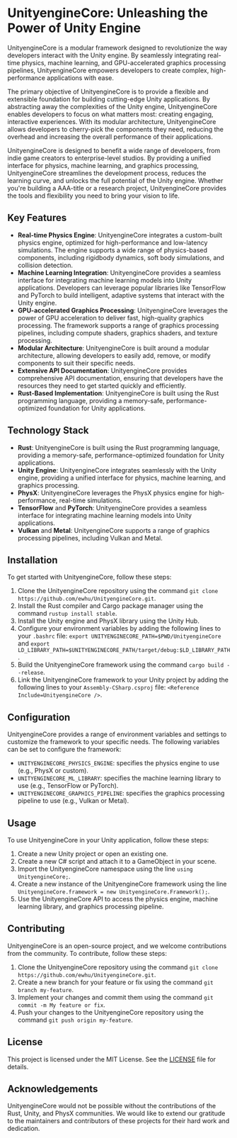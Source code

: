 UnityengineCore: Unleashing the Power of Unity Engine
=============================================

UnityengineCore is a modular framework designed to revolutionize the way developers interact with the Unity engine. By seamlessly integrating real-time physics, machine learning, and GPU-accelerated graphics processing pipelines, UnityengineCore empowers developers to create complex, high-performance applications with ease.

The primary objective of UnityengineCore is to provide a flexible and extensible foundation for building cutting-edge Unity applications. By abstracting away the complexities of the Unity engine, UnityengineCore enables developers to focus on what matters most: creating engaging, interactive experiences. With its modular architecture, UnityengineCore allows developers to cherry-pick the components they need, reducing the overhead and increasing the overall performance of their applications.

UnityengineCore is designed to benefit a wide range of developers, from indie game creators to enterprise-level studios. By providing a unified interface for physics, machine learning, and graphics processing, UnityengineCore streamlines the development process, reduces the learning curve, and unlocks the full potential of the Unity engine. Whether you're building a AAA-title or a research project, UnityengineCore provides the tools and flexibility you need to bring your vision to life.

Key Features
------------

* **Real-time Physics Engine**: UnityengineCore integrates a custom-built physics engine, optimized for high-performance and low-latency simulations. The engine supports a wide range of physics-based components, including rigidbody dynamics, soft body simulations, and collision detection.
* **Machine Learning Integration**: UnityengineCore provides a seamless interface for integrating machine learning models into Unity applications. Developers can leverage popular libraries like TensorFlow and PyTorch to build intelligent, adaptive systems that interact with the Unity engine.
* **GPU-accelerated Graphics Processing**: UnityengineCore leverages the power of GPU acceleration to deliver fast, high-quality graphics processing. The framework supports a range of graphics processing pipelines, including compute shaders, graphics shaders, and texture processing.
* **Modular Architecture**: UnityengineCore is built around a modular architecture, allowing developers to easily add, remove, or modify components to suit their specific needs.
* **Extensive API Documentation**: UnityengineCore provides comprehensive API documentation, ensuring that developers have the resources they need to get started quickly and efficiently.
* **Rust-Based Implementation**: UnityengineCore is built using the Rust programming language, providing a memory-safe, performance-optimized foundation for Unity applications.

Technology Stack
----------------

* **Rust**: UnityengineCore is built using the Rust programming language, providing a memory-safe, performance-optimized foundation for Unity applications.
* **Unity Engine**: UnityengineCore integrates seamlessly with the Unity engine, providing a unified interface for physics, machine learning, and graphics processing.
* **PhysX**: UnityengineCore leverages the PhysX physics engine for high-performance, real-time simulations.
* **TensorFlow** and **PyTorch**: UnityengineCore provides a seamless interface for integrating machine learning models into Unity applications.
* **Vulkan** and **Metal**: UnityengineCore supports a range of graphics processing pipelines, including Vulkan and Metal.

Installation
------------

To get started with UnityengineCore, follow these steps:

1. Clone the UnityengineCore repository using the command `git clone https://github.com/ewhu/UnityengineCore.git`.
2. Install the Rust compiler and Cargo package manager using the command `rustup install stable`.
3. Install the Unity engine and PhysX library using the Unity Hub.
4. Configure your environment variables by adding the following lines to your `.bashrc` file: `export UNITYENGINECORE_PATH=$PWD/UnityengineCore` and `export LD_LIBRARY_PATH=$UNITYENGINECORE_PATH/target/debug:$LD_LIBRARY_PATH`.
5. Build the UnityengineCore framework using the command `cargo build --release`.
6. Link the UnityengineCore framework to your Unity project by adding the following lines to your `Assembly-CSharp.csproj` file: `<Reference Include=UnityengineCore />`.

Configuration
-------------

UnityengineCore provides a range of environment variables and settings to customize the framework to your specific needs. The following variables can be set to configure the framework:

* `UNITYENGINECORE_PHYSICS_ENGINE`: specifies the physics engine to use (e.g., PhysX or custom).
* `UNITYENGINECORE_ML_LIBRARY`: specifies the machine learning library to use (e.g., TensorFlow or PyTorch).
* `UNITYENGINECORE_GRAPHICS_PIPELINE`: specifies the graphics processing pipeline to use (e.g., Vulkan or Metal).

Usage
-----

To use UnityengineCore in your Unity application, follow these steps:

1. Create a new Unity project or open an existing one.
2. Create a new C# script and attach it to a GameObject in your scene.
3. Import the UnityengineCore namespace using the line `using UnityengineCore;`.
4. Create a new instance of the UnityengineCore framework using the line `UnityengineCore.framework = new UnityengineCore.Framework();`.
5. Use the UnityengineCore API to access the physics engine, machine learning library, and graphics processing pipeline.

Contributing
------------

UnityengineCore is an open-source project, and we welcome contributions from the community. To contribute, follow these steps:

1. Clone the UnityengineCore repository using the command `git clone https://github.com/ewhu/UnityengineCore.git`.
2. Create a new branch for your feature or fix using the command `git branch my-feature`.
3. Implement your changes and commit them using the command `git commit -m My feature or fix`.
4. Push your changes to the UnityengineCore repository using the command `git push origin my-feature`.

License
-------

This project is licensed under the MIT License. See the [LICENSE](https://github.com/ewhu/UnityengineCore/blob/main/LICENSE) file for details.

Acknowledgements
----------------

UnityengineCore would not be possible without the contributions of the Rust, Unity, and PhysX communities. We would like to extend our gratitude to the maintainers and contributors of these projects for their hard work and dedication.